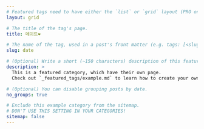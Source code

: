 ```yaml
---
# Featured tags need to have either the `list` or `grid` layout (PRO only).
layout: grid

# The title of the tag's page.
title: 데이트❤️

# The name of the tag, used in a post's front matter (e.g. tags: [<slug>]).
slug: date

# (Optional) Write a short (~150 characters) description of this featured tag.
description: >
  This is a featured category, which have their own page.
  Check out `_featured_tags/example.md` to learn how to create your own.

# (Optional) You can disable grouping posts by date.
no_groups: true

# Exclude this example category from the sitemap.
# DON'T USE THIS SETTING IN YOUR CATEGORIES!
sitemap: false
---
```

